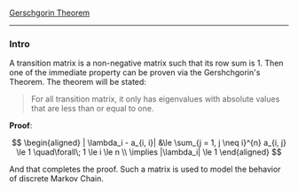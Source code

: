 [Gerschgorin Theorem](../AMATH%20584%20Numerical%20Linear%20Algebra/Matrix%20Theory/Gerschgorin%20Theorem.md)


---
### **Intro**

A transition matrix is a non-negative matrix such that its row sum is 1. Then one of the immediate property can be proven via the Gershchgorin's Theorem. The theorem will be stated: 

> For all transition matrix, it only has eigenvalues with absolute values that are less than or equal to one. 

**Proof**: 

$$
\begin{aligned}
    | \lambda_i - a_{i, i}| &\le  \sum_{j = 1, j \neq i}^{n}
    a_{i, j} \le 1  \quad\forall\; 1 \le i \le n
    \\
    \implies |\lambda_i| \le 1
\end{aligned}
$$

And that completes the proof. Such a matrix is used to model the behavior of discrete Markov Chain. 
